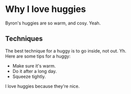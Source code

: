 # Why I love huggies
Byron's huggies are so warm, and cosy. Yeah.

## Techniques
The best technique for a huggy is to go inside, not out. Yh.  
Here are some tips for a huggy:
- Make sure it's warm.
- Do it after a long day.
- Squeeze tightly.

I love huggies because they're nice.